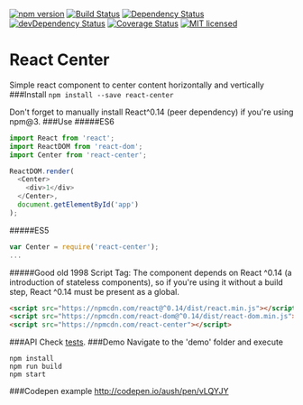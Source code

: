 [![npm version](https://img.shields.io/npm/v/react-center.svg?style=flat-square)](https://www.npmjs.com/package/react-center) [![Build Status](https://img.shields.io/travis/aush/react-center.svg?style=flat-square)](https://travis-ci.org/aush/react-center) [![Dependency Status](https://img.shields.io/david/aush/react-center.svg?style=flat-square)](https://david-dm.org/aush/react-center) [![devDependency Status](https://img.shields.io/david/dev/aush/react-center.svg?style=flat-square)](https://david-dm.org/aush/react-center#info=devDependencies) [![Coverage Status](https://img.shields.io/coveralls/aush/react-center.svg?style=flat-square)](https://coveralls.io/github/aush/react-center?branch=master) [![MIT licensed](https://img.shields.io/badge/license-MIT-blue.svg?style=flat-square)](https://raw.githubusercontent.com/aush/react-center/master/LICENSE)

# React Center
Simple react component to center content horizontally and vertically
###Install
`npm install --save react-center`

Don't forget to manually install React^0.14 (peer dependency) if you're using npm@3.
###Use
#####ES6
```javascript
import React from 'react';
import ReactDOM from 'react-dom';
import Center from 'react-center';

ReactDOM.render(
  <Center>
    <div>1</div>
  </Center>,
  document.getElementById('app')
);
```
#####ES5
```javascript
var Center = require('react-center');
...
```
#####Good old 1998 Script Tag:
The component depends on React ^0.14 (a introduction of stateless components), so if you're using it without a build step, React ^0.14 must be present as a global.
````html
<script src="https://npmcdn.com/react@^0.14/dist/react.min.js"></script>
<script src="https://npmcdn.com/react-dom@^0.14/dist/react-dom.min.js"></script>
<script src="https://npmcdn.com/react-center"></script>
````
###API
Check [tests](/test/center.spec.js).
###Demo
Navigate to the 'demo' folder and execute
```
npm install
npm run build
npm start
```
###Codepen example
http://codepen.io/aush/pen/vLQYJY
